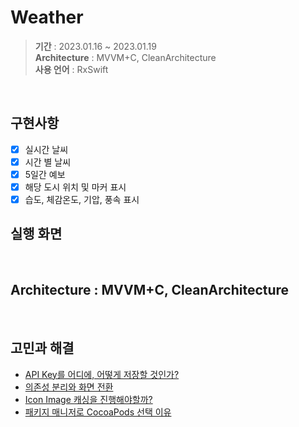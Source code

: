 # Weather
> **기간**  :  2023.01.16 ~ 2023.01.19   
> **Architecture**  :  MVVM+C, CleanArchitecture  
> **사용 언어**  :  RxSwift

<br>

## 구현사항
- [x] 실시간 날씨
- [x] 시간 별 날씨
- [x] 5일간 예보
- [x] 해당 도시 위치 및 마커 표시
- [x] 습도, 체감온도, 기압, 풍속 표시

## 실행 화면

<br>

## Architecture :  MVVM+C, CleanArchitecture  

<br>

## 고민과 해결
- [API Key를 어디에, 어떻게 저장할 것인가?](https://github.com/Jeeehee/Weather/wiki/API-Key%EB%A5%BC-%EC%96%B4%EB%94%94%EC%97%90,-%EC%96%B4%EB%96%BB%EA%B2%8C-%EC%A0%80%EC%9E%A5%ED%95%A0-%EA%B2%83%EC%9D%B8%EA%B0%80%3F)
- [의존성 분리와 화면 전환](https://github.com/Jeeehee/Weather/wiki/%EC%9D%98%EC%A1%B4%EC%84%B1-%EB%B6%84%EB%A6%AC%EC%99%80-%ED%99%94%EB%A9%B4-%EC%A0%84%ED%99%98)
- [Icon Image 캐싱을 진행해야할까?](https://github.com/Jeeehee/Weather/wiki/Icon-Image-%EC%BA%90%EC%8B%B1%EC%9D%84-%EC%A7%84%ED%96%89%ED%95%B4%EC%95%BC%ED%95%A0%EA%B9%8C%3F)
- [패키지 매니저로 CocoaPods 선택 이유](https://github.com/Jeeehee/Weather/wiki/%ED%8C%A8%ED%82%A4%EC%A7%80-%EB%A7%A4%EB%8B%88%EC%A0%80%EB%A1%9C-CocoaPods-%EC%84%A0%ED%83%9D-%EC%9D%B4%EC%9C%A0)

